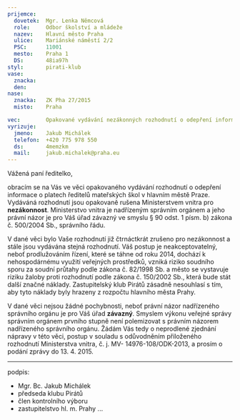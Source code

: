 ```yaml
---
prijemce: 
  dovetek:  Mgr. Lenka Němcová
  role:     Odbor školství a mládeže
  nazev:    Hlavní město Praha
  ulice:    Mariánské náměstí 2/2
  PSC:      11001
  mesto:    Praha 1
  DS:       48ia97h
styl:       pirati-klub
vase:
  znacka:   
  den:      
nase:
  znacka:   ZK Pha 27/2015
  misto:    Praha

vec:        Opakované vydávání nezákonných rozhodnutí o odepření informace o příjmech ředitelů mateřských škol
vyrizuje:   
  jmeno:    Jakub Michálek
  telefon:  +420 775 978 550
  ds:       4memzkm
  mail:     jakub.michalek@praha.eu
---
```


Vážená paní ředitelko,

obracím se na Vás ve věci opakovaného vydávání rozhodnutí o odepření informace o platech ředitelů mateřských škol v hlavním městě Praze. Vydáváná rozhodnutí jsou opakovaně rušena Ministerstvem vnitra pro **nezákonnost**. Ministerstvo vnitra je nadřízeným správním orgánem a jeho právní názor je pro Váš úřad závazný ve smyslu § 90 odst. 1 písm. b) zákona č. 500/2004 Sb., správního řádu. 

V dané věci bylo Vaše rozhodnutí již čtrnáctkrát zrušeno pro nezákonnost a stále jsou vydávána stejná rozhodnutí. Váš postup je neakceptovatelný, neboť prodlužováním řízení, které se táhne od roku 2014, dochází k nehospodárnému využití veřejných prostředků, vzniká riziko soudního sporu za soudní průtahy podle zákona č. 82/1998 Sb. a město se vystavuje riziku žaloby proti rozhodnutí podle zákona č. 150/2002 Sb., která bude stát další značné náklady. Zastupitelský klub Pirátů zásadně nesouhlasí s tím, aby tyto náklady byly hrazeny z rozpočtu hlavního města Prahy.

V dané věci nejsou žádné pochybnosti, neboť právní názor nadřízeného správního orgánu je pro Váš úřad **závazný**. Smyslem výkonu veřejné správy správním orgánem prvního stupně není polemizovat s právním názorem nadřízeného správního orgánu. Žádám Vás tedy o neprodlené zjednání nápravy v této věci, postup v souladu s odůvodněním přiloženého rozhodnutí Ministerstva vnitra, č. j. MV- 14976-108/ODK-2013, a prosím o podání zprávy do 13. 4. 2015.

---
podpis: 
  - Mgr. Bc. Jakub Michálek
  - předseda klubu Pirátů
  - člen kontrolního výboru
  - zastupitelstvo hl. m. Prahy
...
